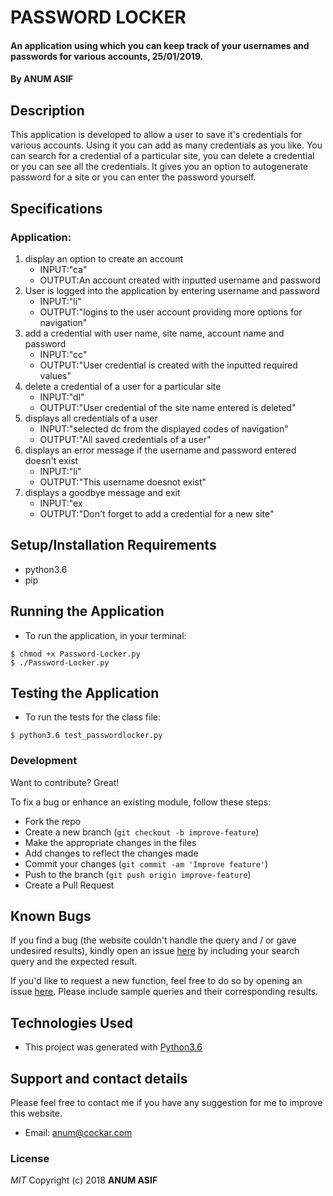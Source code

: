 # PASSWORD LOCKER
#### An application using which you can keep track of your usernames and passwords for various accounts, 25/01/2019.
#### By **ANUM ASIF**
## Description
This application is developed to allow a user to save it's credentials for various accounts. Using it you can add as many credentials as you like. You can search for a credential of a particular site, you can delete a credential or you can see all the credentials. It gives you an option to autogenerate password for a site or you can enter the password yourself.

## Specifications
### Application:
1. display an option to create an account
   - INPUT:"ca"
   - OUTPUT:An account created with inputted username and password
2. User is logged into the application by entering username and password
   - INPUT:"li"
   - OUTPUT:"logins to the user account providing more options for navigation"
3. add a credential with user name, site name, account name and password
   - INPUT:"cc"
   - OUTPUT:"User credential is created with the inputted required values"
4. delete a credential of a user for a particular site
   - INPUT:"dl"
   - OUTPUT:"User credential of the site name entered is deleted"
5. displays all credentials of a user
   - INPUT:"selected dc from the displayed codes of navigation"
   - OUTPUT:"All saved credentials of a user"
6. displays an error message if the username and password entered doesn't exist
   - INPUT:"li"
   - OUTPUT:"This username doesnot exist"
7. displays a goodbye message and exit
   - INPUT:"ex
   - OUTPUT:"Don't forget to add a credential for a new site"

## Setup/Installation Requirements
* python3.6
* pip
## Running the Application
   * To run the application, in your terminal:

    $ chmod +x Password-Locker.py
    $ ./Password-Locker.py
## Testing the Application
   * To run the tests for the class file:

    $ python3.6 test_passwordlocker.py

### Development
Want to contribute? Great!

To fix a bug or enhance an existing module, follow these steps:

- Fork the repo
- Create a new branch (`git checkout -b improve-feature`)
- Make the appropriate changes in the files
- Add changes to reflect the changes made
- Commit your changes (`git commit -am 'Improve feature'`)
- Push to the branch (`git push origin improve-feature`)
- Create a Pull Request
## Known Bugs
If you find a bug (the website couldn't handle the query and / or gave undesired results), kindly open an issue [here](https://github.com/AnumAsif/Password-Locker/issues/new) by including your search query and the expected result.

If you'd like to request a new function, feel free to do so by opening an issue [here](https://github.com/AnumAsif/Password-Locker/issues/new). Please include sample queries and their corresponding results.
## Technologies Used
- This project was generated with [Python3.6](https://devdocs.io/python~3.6/)
## Support and contact details
Please feel free to contact me if you have any suggestion for me to improve this website.
- Email: anum@cockar.com
### License
*MIT*
Copyright (c) 2018 **ANUM ASIF**
